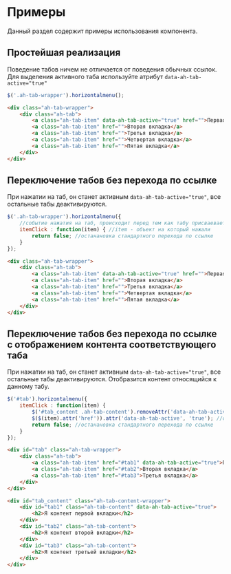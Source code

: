 # Примеры

Данный раздел содержит примеры использования компонента.

## Простейшая реализация

Поведение табов ничем не отличается от поведения обычных ссылок.
Для выделения активного таба используйте атрибут `data-ah-tab-active="true"`

```js
$('.ah-tab-wrapper').horizontalmenu();
```

```html
<div class="ah-tab-wrapper">
    <div class="ah-tab">
        <a class="ah-tab-item" data-ah-tab-active="true" href="">Первая вкладка</a>
        <a class="ah-tab-item" href="">Вторая вкладка</a>
        <a class="ah-tab-item" href="">Третья вкладка</a>
        <a class="ah-tab-item" href="">Четвертая вкладка</a>
        <a class="ah-tab-item" href="">Пятая вкладка</a>
    </div>
</div>
```

## Переключение табов без перехода по ссылке

При нажатии на таб, он станет активным `data-ah-tab-active="true"`, все остальные табы деактивируются.

```js
$('.ah-tab-wrapper').horizontalmenu({
    //событие нажатия на таб, происходит перед тем как табу присваевается атрибут data-ah-tab-active="true"
    itemClick : function(item) { //item - объект на который нажали
        return false; //останановка стандартного перехода по ссылке
    }
});
```

```html
<div class="ah-tab-wrapper">
    <div class="ah-tab">
        <a class="ah-tab-item" data-ah-tab-active="true" href="">Первая вкладка</a>
        <a class="ah-tab-item" href="">Вторая вкладка</a>
        <a class="ah-tab-item" href="">Третья вкладка</a>
        <a class="ah-tab-item" href="">Четвертая вкладка</a>
        <a class="ah-tab-item" href="">Пятая вкладка</a>
    </div>
</div>
```

## Переключение табов без перехода по ссылке с отображением контента соответствующего таба

При нажатии на таб, он станет активным `data-ah-tab-active="true"`, все остальные табы деактивируются.
Отобразится контент относящийся к данному табу.

```js
$('#tab').horizontalmenu({
    itemClick : function(item) {
        $('#tab_content .ah-tab-content').removeAttr('data-ah-tab-active'); //скрытие содержимого контента всех табов
        $($(item).attr('href')).attr('data-ah-tab-active', 'true'); //отображение контента принадлежащего текущему табу
        return false; //останановка стандартного перехода по ссылке
    }
});
```

```html
<div id="tab" class="ah-tab-wrapper">
    <div class="ah-tab">
        <a class="ah-tab-item" href="#tab1" data-ah-tab-active="true">Первая вкладка</a>
        <a class="ah-tab-item" href="#tab2">Вторая вкладка</a>
        <a class="ah-tab-item" href="#tab3">Третья вкладка</a>
    </div>
</div>

<div id="tab_content" class="ah-tab-content-wrapper">
    <div id="tab1" class="ah-tab-content" data-ah-tab-active="true">
        <h2>Я контент первой вкладки</h2>
    </div>
    <div id="tab2" class="ah-tab-content">
        <h2>Я контент второй вкладки</h2>
    </div>
    <div id="tab3" class="ah-tab-content">
        <h2>Я контент третьей вкладки</h2>
    </div>
</div>
```
